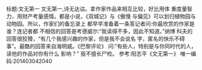 标题:文无第一
文无第一,诗无达诂。拿作家作品来相互比较，好比用体
重度量智力，用财产考量感情。都是小说，《双城记》与《傲慢
与偏见》可以划归植物园与动物园。所以，作家们的备忘录上
都早早准备着一条答记者问:你最欣赏的作家是谁？连记者都
不相信的回答是考德威尔:“我读得不多，因此不知道。”纳博
科夫的回答很狡猾，“有几个我感兴趣的作家，但是我不会说名
字，匿名的快乐不碍事”。最酷的回答来自海明威。《巴黎评论》
问:“有些人，特别是与你同时代的人，读他的作品对你有什么
影响？”
我不擅长尸检。
参考:阳志平《文无第一》
唯一编码:201403042040